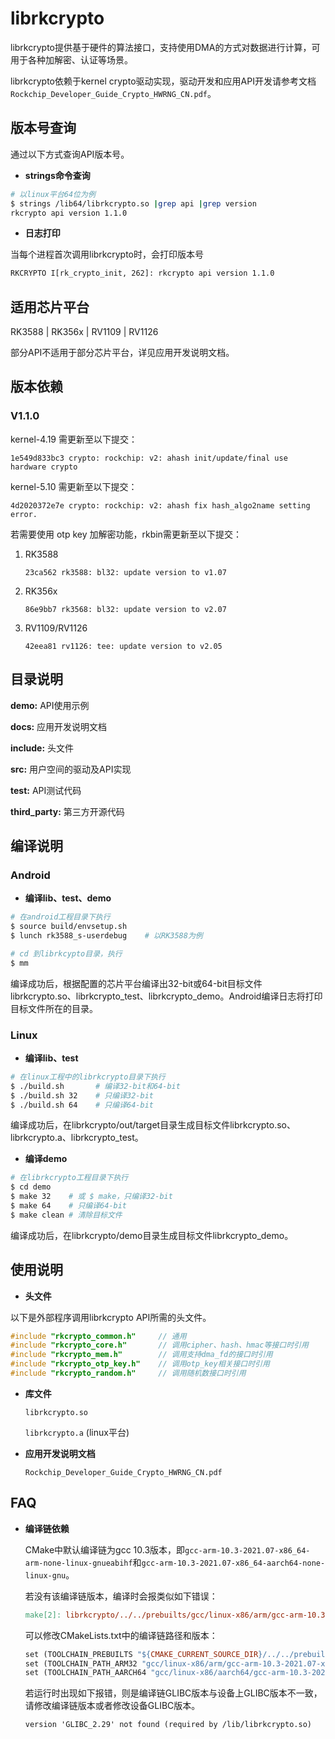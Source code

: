 # librkcrypto

librkcrypto提供基于硬件的算法接口，支持使用DMA的方式对数据进行计算，可用于各种加解密、认证等场景。

librkcrypto依赖于kernel crypto驱动实现，驱动开发和应用API开发请参考文档`Rockchip_Developer_Guide_Crypto_HWRNG_CN.pdf`。

## 版本号查询

通过以下方式查询API版本号。

- **strings命令查询**

```bash
# 以linux平台64位为例
$ strings /lib64/librkcrypto.so |grep api |grep version
rkcrypto api version 1.1.0
```

- **日志打印**

当每个进程首次调用librkcrypto时，会打印版本号

```bash
RKCRYPTO I[rk_crypto_init, 262]: rkcrypto api version 1.1.0
```

## 适用芯片平台

RK3588 | RK356x | RV1109 | RV1126

部分API不适用于部分芯片平台，详见应用开发说明文档。

## 版本依赖

### V1.1.0

kernel-4.19 需更新至以下提交：

```shell
1e549d833bc3 crypto: rockchip: v2: ahash init/update/final use hardware crypto
```

kernel-5.10 需更新至以下提交：

```shell
4d2020372e7e crypto: rockchip: v2: ahash fix hash_algo2name setting error.
```

若需要使用 otp key 加解密功能，rkbin需更新至以下提交：

1. RK3588

   ```shell
   23ca562 rk3588: bl32: update version to v1.07
   ```

2. RK356x

   ```shell
   86e9bb7 rk3568: bl32: update version to v2.07
   ```

3. RV1109/RV1126

   ```shell
   42eea81 rv1126: tee: update version to v2.05
   ```

## 目录说明

**demo:** API使用示例

**docs:** 应用开发说明文档

**include:** 头文件

**src:** 用户空间的驱动及API实现

**test:** API测试代码

**third_party:** 第三方开源代码

## 编译说明

### Android

- **编译lib、test、demo**

```bash
# 在android工程目录下执行
$ source build/envsetup.sh
$ lunch rk3588_s-userdebug    # 以RK3588为例

# cd 到librkcypto目录，执行
$ mm
```

编译成功后，根据配置的芯片平台编译出32-bit或64-bit目标文件librkcrypto.so、librkcrypto_test、librkcrypto_demo。Android编译日志将打印目标文件所在的目录。

### Linux

- **编译lib、test**

```bash
# 在linux工程中的librkcrypto目录下执行
$ ./build.sh       # 编译32-bit和64-bit
$ ./build.sh 32    # 只编译32-bit
$ ./build.sh 64    # 只编译64-bit
```

编译成功后，在librkcrypto/out/target目录生成目标文件librkcrypto.so、librkcrypto.a、librkcrypto_test。

- **编译demo**

```bash
# 在librkcrypto工程目录下执行
$ cd demo
$ make 32    # 或 $ make，只编译32-bit
$ make 64    # 只编译64-bit
$ make clean # 清除目标文件
```

编译成功后，在librkcrypto/demo目录生成目标文件librkcrypto_demo。

## 使用说明

- **头文件**

以下是外部程序调用librkcrypto API所需的头文件。

```c
#include "rkcrypto_common.h"     // 通用
#include "rkcrypto_core.h"       // 调用cipher、hash、hmac等接口时引用
#include "rkcrypto_mem.h"        // 调用支持dma_fd的接口时引用
#include "rkcrypto_otp_key.h"    // 调用otp_key相关接口时引用
#include "rkcrypto_random.h"     // 调用随机数接口时引用
```

- **库文件**

  `librkcrypto.so`

  `librkcrypto.a` (linux平台)

- **应用开发说明文档**

  `Rockchip_Developer_Guide_Crypto_HWRNG_CN.pdf`

## FAQ

- **编译链依赖**

  CMake中默认编译链为gcc 10.3版本，即`gcc-arm-10.3-2021.07-x86_64-arm-none-linux-gnueabihf`和`gcc-arm-10.3-2021.07-x86_64-aarch64-none-linux-gnu`。

  若没有该编译链版本，编译时会报类似如下错误：

  ```makefile
  make[2]: librkcrypto/../../prebuilts/gcc/linux-x86/arm/gcc-arm-10.3-2021.07-x86_64-arm-none-linux-gnueabihf/bin/arm-none-linux-gnueabihf-gcc: Command not found
  ```

  可以修改CMakeLists.txt中的编译链路径和版本：

  ```makefile
  set (TOOLCHAIN_PREBUILTS "${CMAKE_CURRENT_SOURCE_DIR}/../../prebuilts")
  set (TOOLCHAIN_PATH_ARM32 "gcc/linux-x86/arm/gcc-arm-10.3-2021.07-x86_64-arm-none-linux-gnueabihf/bin")
  set (TOOLCHAIN_PATH_AARCH64 "gcc/linux-x86/aarch64/gcc-arm-10.3-2021.07-x86_64-aarch64-none-linux-gnu/bin")
  ```

  若运行时出现如下报错，则是编译链GLIBC版本与设备上GLIBC版本不一致，请修改编译链版本或者修改设备GLIBC版本。

  ```shell
  version 'GLIBC_2.29' not found (required by /lib/librkcrypto.so)
  ```

